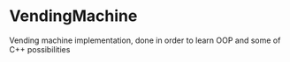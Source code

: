 # VendingMachine
Vending machine implementation, done in order to learn OOP and some of C++ possibilities 
